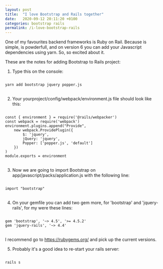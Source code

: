 ```yaml
---
layout: post
title:  "I love Bootstrap and Rails together"
date:   2020-09-12 20:11:20 +0100
categories: bootstrap rails 
permalink: /i-love-bootstrap-rails
---
```


One of my favourites backend frameworks is Ruby on Rail. Because is simple, is powderfull, and on version 6 you can add your Javascript dependencies using yarn. So, so excited about it.

These are the notes for adding Bootstrap to Rails project:

1. Type this on the console:

<pre>
<code>
yarn add bootstrap jquery popper.js
</code>
</pre>


2. Your yourproject/config/webpack/environment.js file should look like this:

<pre>
<code>
const { environment } = require('@rails/webpacker')
const webpack = require('webpack')
environment.plugins.append("Provide", 
    new webpack.ProvidePlugin({
        $: 'jquery',
        jQuery: 'jquery',
        Popper: ['popper.js', 'default']
    })
)
module.exports = environment
</code>
</pre>

3. Now we are going to import Bootstrap on app/javascript/packs/application.js with the following line:

<pre>
<code>
import "bootstrap"
</code>
</pre>


4. On your gemfile you can add two gem more, for 'bootstrap' and 'jquery-rails', for my were these lines:

<pre>
<code>
gem 'bootstrap', '~> 4.5', '>= 4.5.2'
gem 'jquery-rails', '~> 4.4'
</code>
</pre>

I recommend go to https://rubygems.org/ and pick up the current versions.

5. Probably it's a good idea to re-start your rails server:

<pre>
<code>
rails s
</code>
</pre>
